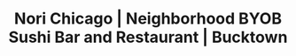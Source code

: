 ---
layout: place
title: "Nori Chicago | Neighborhood BYOB Sushi Bar and Restaurant | Bucktown"
permalink: /illinois/chicago/nori-chicago-neighborhood-byob-sushi-bar-and-restaurant-bucktown.html
stateAbbr: IL
stateName: Illinois
cityName: Chicago
seo:
  name: "Nori Chicago | Neighborhood BYOB Sushi Bar and Restaurant | Bucktown"
  type: Restaurant
  links: null
description: "Nori Chicago | Neighborhood BYOB Sushi Bar and Restaurant | Bucktown serves delicious sushi in Chicago, Illinois. Try fresh Japanese dishes for a great dining experience. "
place_id: ChIJPRW4wsXSD4gRLJyXTTPMr-8
photos:
  - name: >-
      places/ChIJPRW4wsXSD4gRLJyXTTPMr-8/photos/AeeoHcJL1DeEhgYtN9j03Buvt9f9tQjwBW3LDrALQFa1ix_vfp_BDDJ9aU49ypPoEgTJY9flXnDazZXeqy5lLHDkRtsTog117dn0EEbd3eRVcgevREWrZDoA6qZs9oiouESdJWVLWymPkNPwAypAi6CX0yEfmdJop5ZDJRRuYiJJJXPNaOBinQBuw_-16LqKNqk87eKxpT4R6mCY7y7RYxg-tngaDPyolfITLN4C6OMfLCBFsS9pRUzTkSQQ01F4ciY_iOP_SFPrxjxIGOCiw9mp66LkJWCMiQnxu23y39H-Crg2gipsEoRnKykGWR04zzKxhY_-Iy6ZMe7Vt--Cyy29s-__uARTziIoZeHgF2T9_76fK6tegMpVlg85UBr5ePwErLQyw3ri8O7LUktjVL5-IkiZJExE5dl9aLY8H6bHnzsJJ2t_
    widthPx: 4800
    heightPx: 2700
    authorAttributions:
      - displayName: Kevin Donovan
        uri: https://maps.google.com/maps/contrib/100106400531871770741
        photoUri: >-
          https://lh3.googleusercontent.com/a-/ALV-UjX7l8zK9QcsckE7Bhxm-gvPRM9Mi3pnXR4DzYAweQQ4vna6VDED=s100-p-k-no-mo
    flagContentUri: >-
      https://www.google.com/local/imagery/report/?cb_client=maps_api_places.places_api&image_key=!1e10!2sCIHM0ogKEICAgICEjvT76QE&hl=en-US
    googleMapsUri: >-
      https://www.google.com/maps/place//data=!3m4!1e2!3m2!1sCIHM0ogKEICAgICEjvT76QE!2e10!4m2!3m1!1s0x880fd2c5c2b8153d:0xefafcc334d979c2c
  - name: >-
      places/ChIJPRW4wsXSD4gRLJyXTTPMr-8/photos/AeeoHcIA0uYjq43iRsToCJi_dt8R9zRt3HG8IRN98h1cJdohDhUKLfKlwRC5ZdRC8FDo9ilQfKG_EPQ_YJgz9EXU9RiyI3KEzKPooomlsHjopyIveZx7JuWjuv34KfJnlkeNWXgWGOTh6pN7ZJYqEq_GzBcPL_oMdEgXmeOWZ6nF5-9LS67VGRUTR9caDBh9RV60uacCeG1zvpyxbAKxsvXTcFZeoZIDpnW5q5RnhY2aDfhcHBSCC7n4q8oo4icphgYnxGZxndI6hO1PpTYlkwL-vvsKU0x2-2Yls7ecfHlIK8h6dg
    widthPx: 3024
    heightPx: 4032
    authorAttributions:
      - displayName: Nori Chicago | Neighborhood BYOB Sushi Bar and Restaurant | Bucktown
        uri: https://maps.google.com/maps/contrib/104279882468349887510
        photoUri: >-
          https://lh3.googleusercontent.com/a/ACg8ocKD3azIFdBvUTd6z4oRqNIt-9V7meVwokPf5dY4nqtLAbgPIg=s100-p-k-no-mo
    flagContentUri: >-
      https://www.google.com/local/imagery/report/?cb_client=maps_api_places.places_api&image_key=!1e10!2sAF1QipOKpWvb6j5RIFpqARFYTnh3W7bOOOzgmdYHIkGx&hl=en-US
    googleMapsUri: >-
      https://www.google.com/maps/place//data=!3m4!1e2!3m2!1sAF1QipOKpWvb6j5RIFpqARFYTnh3W7bOOOzgmdYHIkGx!2e10!4m2!3m1!1s0x880fd2c5c2b8153d:0xefafcc334d979c2c
  - name: >-
      places/ChIJPRW4wsXSD4gRLJyXTTPMr-8/photos/AeeoHcKz2z1lY3Wp4vV6LU5UO0uRM4-kkzItaRDGZM194CiUVpkeXtOgtRBscPQUNxxdahAYjm9RNGCFs4WTAPuBpcPbNduLeV3dYCP5WI7zqsezBLceCNTli-ogTRlIvDbxTSZkDgfCw6VVm52N2PqajMotpSqhJ1j0h5GV-nWc-s8uNm19x-zS9G7JhdnV5z12GQRMkVwF_Bo8D-hcx5rkxwbXPPsk_uZTwv35Rp_-2Up6_zyR8Sm5XNZ5kI9en70PmF6s7EEOdP3F0-d8s1vVJq5n0v_LpStce4yJwJjOLA7abQZ4esXKJNkOptN2dZmAo2D_hiFT1ihmJKhdp4AtxmRnBM5DttENqAaLO8T-hJ63o0E6PoLGxBMQqphLfhf1x1G-RUs0-LpNSTa-pB7nSy6EPi0G8BW8AD4QoIzx1Tt_crE
    widthPx: 3024
    heightPx: 4032
    authorAttributions:
      - displayName: Oyuntugs Osor
        uri: https://maps.google.com/maps/contrib/100338767030847551186
        photoUri: >-
          https://lh3.googleusercontent.com/a-/ALV-UjUg_sFmrR2dnrXlnn-mhaOHbtJIX_KaC5cL5Vhqv8vvtUPjHRbl=s100-p-k-no-mo
    flagContentUri: >-
      https://www.google.com/local/imagery/report/?cb_client=maps_api_places.places_api&image_key=!1e10!2sCIHM0ogKEICAgIDxhpj85QE&hl=en-US
    googleMapsUri: >-
      https://www.google.com/maps/place//data=!3m4!1e2!3m2!1sCIHM0ogKEICAgIDxhpj85QE!2e10!4m2!3m1!1s0x880fd2c5c2b8153d:0xefafcc334d979c2c
  - name: >-
      places/ChIJPRW4wsXSD4gRLJyXTTPMr-8/photos/AeeoHcIxIVwMzbrxvFrS-kWk2NK_LL7cONh9dWzb1Ec38cpB4umwZ4urObnATF48cDwjVEjstaP-WJVy7ZeK28Iuo6ootLCN2gNPk1yei79cRwcMl6kH0ACBq4w_ASVwiGmvhE7y7V0tk6G4cSnlN2znCVtsUBQ1BLyAcxjLqAVmEWpKAXIvhqJIQQQZUlEh8MSMJce5H7svgC0Lp3DX16_Cxa4MUw4Vf0evnBfGhj-dnyMcTwdCqF0zPD-CxYOBzJcKyqBYimuHg-nVkt1cV8g33N7yz5f9ZoHHzdI4B61ZE7v6NDfu1mpe897HTehRCVVewO6IGr_AMrRN3nhAr3T57F-rxxFtH_vCBUz73XpB5yXFB4IOtYiGd79oJWv5x2cMuT0mlbue5dlz3jIj-u6HlGDm_TSRMZIrHcjXPIDUEl3YBSDv
    widthPx: 3024
    heightPx: 4032
    authorAttributions:
      - displayName: Noni Chinbat
        uri: https://maps.google.com/maps/contrib/100498686135890358539
        photoUri: >-
          https://lh3.googleusercontent.com/a/ACg8ocJRfTV5k8OU2yp4iTsugnU-wCfCVXz7awV3TFqFMZRPkIb9-lg=s100-p-k-no-mo
    flagContentUri: >-
      https://www.google.com/local/imagery/report/?cb_client=maps_api_places.places_api&image_key=!1e10!2sCIHM0ogKEICAgICX3ueNpQE&hl=en-US
    googleMapsUri: >-
      https://www.google.com/maps/place//data=!3m4!1e2!3m2!1sCIHM0ogKEICAgICX3ueNpQE!2e10!4m2!3m1!1s0x880fd2c5c2b8153d:0xefafcc334d979c2c
  - name: >-
      places/ChIJPRW4wsXSD4gRLJyXTTPMr-8/photos/AeeoHcKmXcFGkPDTVkp7svDACv0tX1PhCskPB4g8-r0kWSoBffpyxradNlHeC_Yr1v-PzlUpbXV8ZOtdjD_GnKrQ9zf0sJXR9La4Cyq4KF8pDDfrgQaRe1gbqInZQIvoMxg4902I24gengbrNFf9jzkb9MeRQfDGxNehhLayzbpTfeIitCNk_0HgxG1RLtRxbrK1GWdytiGVLvnGfNK_G-svfhb07MhRDari9b2SDK0dWo809gAWUbVMuHvySId1avR10QGk3IfVpKVjnIruYES2x8oPNsOBZG_0t7ZDK6wyRTyY2x26obNB1RIPzlGjGJtt8OhyyPY8ht378hetG-i_p-C7zkV2di03CFgofM5IXJxZI4keLFsHhiWTU2dGn1VM9kOeMEJ-iU0vLCQ-CeXIEMElKcbfM4LLtLnd3ZcRi2f89Q
    widthPx: 3000
    heightPx: 4000
    authorAttributions:
      - displayName: Kurt Guerrero
        uri: https://maps.google.com/maps/contrib/115892936509853899307
        photoUri: >-
          https://lh3.googleusercontent.com/a-/ALV-UjXG9_5ntgGj_VL9WEs__TU65FFxwDqxw-tWaFrB6q8FtWYGPZIx=s100-p-k-no-mo
    flagContentUri: >-
      https://www.google.com/local/imagery/report/?cb_client=maps_api_places.places_api&image_key=!1e10!2sCIHM0ogKEICAgIDPkvHWFA&hl=en-US
    googleMapsUri: >-
      https://www.google.com/maps/place//data=!3m4!1e2!3m2!1sCIHM0ogKEICAgIDPkvHWFA!2e10!4m2!3m1!1s0x880fd2c5c2b8153d:0xefafcc334d979c2c
  - name: >-
      places/ChIJPRW4wsXSD4gRLJyXTTPMr-8/photos/AeeoHcIo0qb6H3qfUxGTyjx0FnVeRDIC0oiS0vseL7LRwq1_0eq6G8X_m0WRE2ibhA05WQf2wwBjy4cebylOwDuSPd00N5-LRr5X64w-EazHxduoGam4wBQKWUur1b_JVV3YGirVowmbMGDEA2x5oDfwhXFQtdippPYRwFOJ2XJlhvHA2XgNuJa1pqgxj1Mce6dY1YVkIqotlGwCu7zjdWeSgFYzxcm1LQaBsum23rEW4WB1-AOlUpkteaOf3AkpttrLFJjIoOaYqiXANEt3mlZNd9gUbKvuhWCtbwLUB_jL97hWM7FmWfg14bqAT2NyV6VVrGSsbFFinVGUKqo69vUyEcErezJ1pdkFgnp7clToC5_FoBsrY0YIBndt6yn_Hkl3jw0NjR0RAyBbvaAmY6XjUa9JMLm7fV6NVn4biIoCrQXvsQ
    widthPx: 3600
    heightPx: 4800
    authorAttributions:
      - displayName: Oyuntugs Osor
        uri: https://maps.google.com/maps/contrib/100338767030847551186
        photoUri: >-
          https://lh3.googleusercontent.com/a-/ALV-UjUg_sFmrR2dnrXlnn-mhaOHbtJIX_KaC5cL5Vhqv8vvtUPjHRbl=s100-p-k-no-mo
    flagContentUri: >-
      https://www.google.com/local/imagery/report/?cb_client=maps_api_places.places_api&image_key=!1e10!2sCIHM0ogKEICAgID7zb7ndQ&hl=en-US
    googleMapsUri: >-
      https://www.google.com/maps/place//data=!3m4!1e2!3m2!1sCIHM0ogKEICAgID7zb7ndQ!2e10!4m2!3m1!1s0x880fd2c5c2b8153d:0xefafcc334d979c2c
  - name: >-
      places/ChIJPRW4wsXSD4gRLJyXTTPMr-8/photos/AeeoHcL2hzyHsuL0xxWdy6V0-C0F3cILpyjHU3428hF9tXchG2GFV_z6TKtXOu1ditsAr92IAqoXRpWme4ohWenCji_30G_FXzxuPOm2NRe_Hb41X1gM3NEIBQ6DoEEV6EKt410hn194-AZg0tp3JfAJrW1fEwS6ZKojKQlwwsGO-MuegY96oNTa3doYpECqsqxG2K1z5AjFPFuPvs1ntDWQEtgm0QOag48dQYitw8qqf1KBvg5E4UYxT8QmMNnby-0k7aOw8mWZPXRr8Rjx1c4RhaHoDjvG--S0xKt0QUvkn0lO-kaExDHKhLH7HZ-dWRH9L-GLgKNJR6-G3unohT0KVL3n2wNFo0t47Gaa65yjTLu6HqHji0WLe0o7Ctc7r9B0Hhsuk0xjHar0smIYJPeS7Jo1A7-hgi4MSr4qmQjFr-lvsQ
    widthPx: 3024
    heightPx: 4032
    authorAttributions:
      - displayName: Tom Capizzi
        uri: https://maps.google.com/maps/contrib/106719943420613086693
        photoUri: >-
          https://lh3.googleusercontent.com/a-/ALV-UjXWllTu8PRsqepiqaHxmBaq51j25aAf_DplRD4LkXujov065ww=s100-p-k-no-mo
    flagContentUri: >-
      https://www.google.com/local/imagery/report/?cb_client=maps_api_places.places_api&image_key=!1e10!2sCIHM0ogKEICAgIDEmPqERw&hl=en-US
    googleMapsUri: >-
      https://www.google.com/maps/place//data=!3m4!1e2!3m2!1sCIHM0ogKEICAgIDEmPqERw!2e10!4m2!3m1!1s0x880fd2c5c2b8153d:0xefafcc334d979c2c
  - name: >-
      places/ChIJPRW4wsXSD4gRLJyXTTPMr-8/photos/AeeoHcJ3HVHoBCiKqIkZVp4QOD4d42IUFMUH5kU3O0G3zD94KR15Ha7J-5QQUy_Z_a0i5gNa9Lim2-7k0Ft4YQ5ll2uJpSb9ZkE26AO8LR1RzQ3RbidtprtvouPxCMxWeVrMzr-CiGkMk2lpLkQSTEGHEY_VnSmpH6z4oFzVyU1UMzpREspHj57Vw-mQ0E7wb5qUJnZ4U-XMgh8_Qa9Az_grR5Gi-_KxDVA4sKkKHhDqund7Uo9fmyv0kaSarIPY7uYsmNb996unREvbVVI-avKD_tn39_a0wOGBLC9KAIOYkOOBNz-91xmpU7o_gP9HmkXV6A48k-rGhO2TcoWeKq_YIB0b8P_edVpHazx00QqIo7KXs9uSB_HVjtgswrzI_cYv54m3VhU9JlIyUDOChDmLRCVrk3TLRWqMkshxPEBT1pc
    widthPx: 3024
    heightPx: 4032
    authorAttributions:
      - displayName: Phan Dung
        uri: https://maps.google.com/maps/contrib/109143513145467739957
        photoUri: >-
          https://lh3.googleusercontent.com/a-/ALV-UjUsJuuxH9x22aNoEJy8M4AaLlddrlENxess_qmFfpzKzTBwcQ1c=s100-p-k-no-mo
    flagContentUri: >-
      https://www.google.com/local/imagery/report/?cb_client=maps_api_places.places_api&image_key=!1e10!2sCIHM0ogKEICAgIDZ2MGqLQ&hl=en-US
    googleMapsUri: >-
      https://www.google.com/maps/place//data=!3m4!1e2!3m2!1sCIHM0ogKEICAgIDZ2MGqLQ!2e10!4m2!3m1!1s0x880fd2c5c2b8153d:0xefafcc334d979c2c
  - name: >-
      places/ChIJPRW4wsXSD4gRLJyXTTPMr-8/photos/AeeoHcJ-zjCd4mnfktaZwf_Suz9hOoSw2nvMRJa6Ka3NkB8dZstwGnafAQCP4qkhnjVtM3Kln-KQH5cXhDqD4LplWfuBXtarqyKEBcbwJ4eRgV2dqcZN_wtUmiX2JeZAQHGg9UcROZzjko_1pKGuoG5V7Gb0NnJXAeCfMLRTLbwIozQy2TRnEj6RqtFMOBbSx_TO47-sAgc7q2d1_HutLzmbgdvvp1kUjV3PJ3DJEm0Wl3SybjDkx30iyv6M_KObMW4oaGUtOtou8t20Uu6xzZZZAcmL7042eAv78I0ielQtpDGXbMizUN3rnH2RIG-4fGLvsxa70ljUzQ5qYXAynkFqNSZPRZDMITOi1lqDGhr13s_Bf1XM9e-Urw1ca0nt2QE9Bif0We94SVk74_K0Oxlu6i_7MkCzmOnpfFO7OvWK2IBgkg
    widthPx: 4032
    heightPx: 3024
    authorAttributions:
      - displayName: Tom Capizzi
        uri: https://maps.google.com/maps/contrib/106719943420613086693
        photoUri: >-
          https://lh3.googleusercontent.com/a-/ALV-UjXWllTu8PRsqepiqaHxmBaq51j25aAf_DplRD4LkXujov065ww=s100-p-k-no-mo
    flagContentUri: >-
      https://www.google.com/local/imagery/report/?cb_client=maps_api_places.places_api&image_key=!1e10!2sCIHM0ogKEICAgICllpfjFw&hl=en-US
    googleMapsUri: >-
      https://www.google.com/maps/place//data=!3m4!1e2!3m2!1sCIHM0ogKEICAgICllpfjFw!2e10!4m2!3m1!1s0x880fd2c5c2b8153d:0xefafcc334d979c2c
  - name: >-
      places/ChIJPRW4wsXSD4gRLJyXTTPMr-8/photos/AeeoHcIWo1L46z5QMpBYAmDhurGLbxPnxEER04Iyo8FxGlhFVt_2KFpaDy5pWvOBKpwA-05rP9THAsbu4yQVOVZPXD-2C_V6PXPxzeKwewSZmklUK-3221p4J5C0kYwpJmVGL4nia95Ihb11Ies87TJbXcRbwMRVnjetzKg0NFmkmQKaYUG3ednm-_iKuv-wqOSNTmWHuRaQh2qz3YiWXU7Me6ccR9TJCHtePA7y0ekzBn5CeM6gOO5FJOKJT3730NfeGgFrF496IsWQym8WZ04pbh4HOsRpYD1hjcwYc5fAa5UbpuK4CbxCVkBk6ojTo_FZoQd4jRoMKx-cpA6bTuEYlxCJ_DKNRegWAf13gLwt7zibDdlf8nenszjAsWJEAISn9MMahvPbbZXTIbasDsbsr7Qd0_gTr1aiTSvjpBkSKM9_vA
    widthPx: 2874
    heightPx: 2414
    authorAttributions:
      - displayName: Davaajargal Munkhbaatar
        uri: https://maps.google.com/maps/contrib/116768915052297081331
        photoUri: >-
          https://lh3.googleusercontent.com/a-/ALV-UjWirY5epP8wh1HohwpAbtbsZ0IK-ZGakt4WV27GKux6b73_KrXq=s100-p-k-no-mo
    flagContentUri: >-
      https://www.google.com/local/imagery/report/?cb_client=maps_api_places.places_api&image_key=!1e10!2sCIHM0ogKEICAgIC9iaDQdg&hl=en-US
    googleMapsUri: >-
      https://www.google.com/maps/place//data=!3m4!1e2!3m2!1sCIHM0ogKEICAgIC9iaDQdg!2e10!4m2!3m1!1s0x880fd2c5c2b8153d:0xefafcc334d979c2c
address: 1393 N Milwaukee Ave, Chicago, IL 60622, USA
street: 1393 N Milwaukee Ave
city: Chicago
state: IL
zip: '60622'
country: USA
neighborhood: West Town
latitude: '41.907269'
longitude: '-87.672288'
accessibility_options:
  wheelchairAccessibleParking: false
  wheelchairAccessibleEntrance: true
  wheelchairAccessibleRestroom: true
  wheelchairAccessibleSeating: true
business_status: OPERATIONAL
name: Nori Chicago | Neighborhood BYOB Sushi Bar and Restaurant | Bucktown
google_maps_links:
  directionsUri: >-
    https://www.google.com/maps/dir//''/data=!4m7!4m6!1m1!4e2!1m2!1m1!1s0x880fd2c5c2b8153d:0xefafcc334d979c2c!3e0
  placeUri: https://maps.google.com/?cid=17271247616706321452
  writeAReviewUri: >-
    https://www.google.com/maps/place//data=!4m3!3m2!1s0x880fd2c5c2b8153d:0xefafcc334d979c2c!12e1
  reviewsUri: >-
    https://www.google.com/maps/place//data=!4m4!3m3!1s0x880fd2c5c2b8153d:0xefafcc334d979c2c!9m1!1b1
  photosUri: >-
    https://www.google.com/maps/place//data=!4m3!3m2!1s0x880fd2c5c2b8153d:0xefafcc334d979c2c!10e5
primary_type: Sushi Restaurant
opening_hours:
  regular: null
  current: null
secondary_opening_hours:
  regular:
    weekdayDescriptions: null
    type: null
  current:
    weekdayDescriptions: null
    type: null
phone: null
price_level: null
price_range: null
rating: null
rating_count: 0
website: null
reviews: null
parking_options: null
payment_options: null
allow_dogs: null
curbside_pickup: null
delivery: null
dine_in: null
good_for_children: null
good_for_groups: null
good_for_sports: null
live_music: null
menu_for_children: null
outdoor_seating: null
reservable: null
restroom: null
serves_beer: null
serves_breakfast: null
serves_brunch: null
serves_cocktails: null
serves_coffee: null
serves_dinner: null
serves_dessert: null
serves_lunch: null
serves_vegetarian_food: null
serves_wine: null
takeout: null
update_category: essentials
summary: null

---